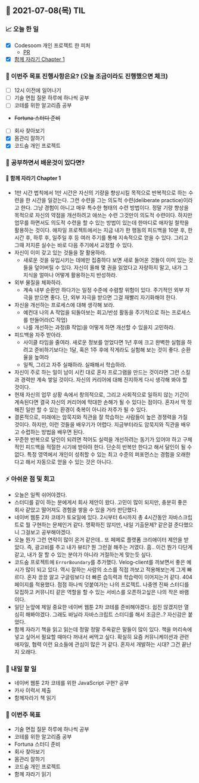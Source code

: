## 📆 2021-07-08(목) TIL

### 📈 오늘 한 일
- [x] Codesoom 개인 프로젝트 한 피처
  - [PR](https://github.com/CodeSoom/ConStu/pull/216)
- [x] [함께 자라기 Chapter 1](https://github.com/saseungmin/reading_books_record_repository/tree/master/%ED%95%A8%EA%BB%98%20%EC%9E%90%EB%9D%BC%EA%B8%B0)

### 🦄 이번주 목표 진행사항은요? (오늘 조금이라도 진행했으면 체크)
- [ ] 12시 이전에 일어나기
- [ ] 기술 면접 질문 하루에 하나씩 공부
- [ ] 코테를 위한 알고리즘 공부
- ~~Fortuna 스터디 준비~~
- [ ] 회사 찾아보기
- [x] 몸관리 잘하기
- [x] 코드숨 개인 프로젝트

### 🤔 공부하면서 배운것이 있다면?

#### 🎈 함께 자라기 Chapter 1
- 1만 시간 법칙에서 1만 시간은 자신의 기량을 향상시킬 목적으로 반복적으로 하는 수련을 한 시간을 일걷는다. 그런 수련을 그는 의도적 수련(deliberate practice)이라고 한다. 그냥 경험이 아니고 매우 특수한 형태의 수련 방법이다. 정말 기량 향상을 목적으로 자신의 약점을 개선하려고 애쓰는 수련 그것만이 의도적 수련이다. 하지만 업무를 하면서도 의도적 수련을 할 수 있는 방법이 있는데 한마디로 애자일 철학을 활용하는 것이다. 애자일 프로젝트에서는 지금 내가 한 행동의 피드백을 10분 후, 한 시간 후, 하루 후, 일주일 후 등 여러 주기를 통해 지속적으로 얻을 수 있다. 그리고 그때 저지른 실수는 바로 다음 주기에서 교정할 수 있다.
- 자신이 이미 갖고 있는 것들을 잘 활용하라.
  - 새로운 것을 유입시키는 데에만 집중하다 보면 새로 들어온 것들이 이미 있는 것들을 덮어버릴 수 있다. 자신이 올해 몇 권을 읽었다고 자랑하지 말고, 내가 그 지식을 얼마나 어떻게 활용하는지 반성하라.
- 외부 물질을 체화하라.
  - 계속 내부 순환만 하다가는 일정 수준에 수렴할 위험이 있다. 주기적인 외부 자극을 받으면 좋다. 단, 외부 자극을 받으면 그걸 재빨리 자기화해야 한다.
- 자신을 개선하는 프로세스에 대해 생각해 보라.
  - 예컨대 나의 A 작업을 되돌아보는 회고/반성 활동을 주기적으로 하는 프로세스를 만들어라(C 작업)
  - 나를 개선하는 과정(B 작업)을 어떻게 하면 개선할 수 있을지 고민하라.
- 피드백을 자주 받아라.
  - 사이클 타임을 줄여라. 새로운 정보를 얻었다면 1년 후에 크고 완벽한 실험을 하려고 준비하기보다는 1달, 혹은 1주 후에 작게라도 실험해 보는 것이 좋다. 순환율을 높여라
  - 일찍, 그리고 자주 실패하라. 실패해서 학습하라.
- 자신이 주로 하는 일이 남이 시킨 대로 혼자 프로그램을 만드는 것이라면 그런 스킬과 경력만 계속 쌓일 것이다. 자신의 커리어에 대해 진지하게 다시 생각해 봐야 할 것이다.
- 현재 자신의 업무 상황 속에서 창의적으로, 그리고 사회적으로 일하지 않는 기간이 계속된다면 결국 자신의 커리어에 막대한 손해가 될 수 있다는 점이다. 혼자서 딱 정해진 일만 할 수 있는 환경이 축복이 아니라 저주가 될 수 있다.
- 결론적으로, 미래에는 암묵지와 직관을 잘 학습하는 사람들이 높은 경쟁력을 가질 것이다. 하지만, 이런 것들을 배우기가 어렵다. 지금부터라도 암묵지와 직관을 배우고 수렵하는 방법을 배우면 된다.
- 꾸준한 반복으로 달인이 되려면 적어도 실력을 개선하려는 동기가 있어야 하고 구체적인 피드백을 적절한 시기에 받아야 한다. 단순히 반복만 한다고 해서 달인이 될 수 없다. 특정 영역에서 개인이 성취할 수 있는 최고 수준의 퍼포먼스는 경험을 오래한다고 해서 자동으로 얻을 수 있는 것은 아니다.

### ⚡ 아쉬운 점 및 회고
- 오늘은 일찍 쉬어야겠다.
- 스터디를 같이 하는 분에게서 회사 제안이 왔다. 고민이 많이 되지만, 충분히 좋은 회사 같았고 떨어져도 경험을 쌓을 수 있을 거라 판단했다.
- 네이버 웹툰 2차 코테가 토요일에 있다. 2시부터 6시까지 총 4시간동안 자바스크립트로 뭘 구현하는 문제인거 같다. 명확하진 않지만, 내일 기출문제? 같은걸 준다했으니 그걸보고 공부해야겠다.
- 오늘 뭔가 그런 연락이 많이 온거 같은데.. 또 페메로 플랫폼 크리애이터 제안을 받았다. 즉, 광고비를 주고 내가 뷰티? 뭔 그런걸 해주는 거였다. 흠.. 이건 뭔가 다단계 같고, 내가 잘 할 수 있는 분야가 아니라 거절하는게 맞는듯 싶다.
- 코드숨 프로젝트에 `ErrorBoundary`를 추가했다. Velog-client를 까보면서 좋은 예시가 많이 되고 있다. 역시 잘하는 사람의 소스를 직접 까보고 적용해보는게 그게 빠르다. 혼자 끙끙 앓고 구글링보다 더 빠른 습득력과 학습력이 이어지는거 같다. 404 페이지를 적용했다. 점점 하나씩 덧붙여가는 나의 프로젝트. 나중엔 진짜 스터디를 모집하고 커뮤니티 같은 역할을 할 수 있는 서비스를 오픈하고싶은 나의 작은 바램이다.
- 일단 눈앞에 제일 중요한 네이버 웹툰 2차 코테를 준비해야겠다. 쉽진 않겠지만 열심히 해봐야겠다. 그래도 바닐라 자바스크립트 스터디를 해서 조금은..? 자신감은 붙었다.
- 함께 자라기 책을 읽고 읽는데 정말 정말 주옥같은 말들이 많이 있다. 책을 머리속에 넣고 싶어서 필요할 때마다 꺼내서 써먹고 싶다. 확실히 요즘 커뮤니케이션과 관련 애자일, 협력 이런 요소들에 관심이 많은 거 같다. 혼자서 개발하는 시대? 그건 끝난지 오래다.

### 🚀 내일 할 일
- 네이버 웹툰 2차 코테를 위한 JavaScript 구현? 공부
- 카사 이력서 제출
- 함께자라기 책 읽기

### 🎯 이번주 목표
- 기술 면접 질문 하루에 하나씩 공부
- 코테를 위한 알고리즘 공부
- Fortuna 스터디 준비
- 회사 찾아보기
- 몸관리 잘하기
- 코드숨 개인 프로젝트
- 함께 자라기 읽기
